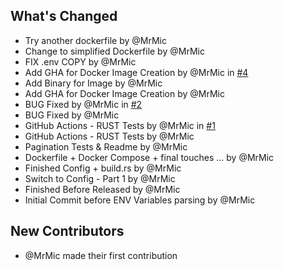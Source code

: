 ## What's Changed
* Try another dockerfile by @MrMic
* Change to simplified Dockerfile by @MrMic
* FIX .env COPY by @MrMic
* Add GHA for Docker Image Creation by @MrMic in [#4](https://github.com/MrMic/Rust_Web_Development/pull/4)
* Add Binary for Image by @MrMic
* Add GHA for Docker Image Creation by @MrMic
* BUG Fixed by @MrMic in [#2](https://github.com/MrMic/Rust_Web_Development/pull/2)
* BUG Fixed by @MrMic
* GitHub Actions - RUST Tests by @MrMic in [#1](https://github.com/MrMic/Rust_Web_Development/pull/1)
* GitHub Actions - RUST Tests by @MrMic
* Pagination Tests & Readme by @MrMic
* Dockerfile + Docker Compose + final touches ... by @MrMic
* Finished Config + build.rs by @MrMic
* Switch to Config - Part 1 by @MrMic
* Finished Before Released by @MrMic
* Initial Commit before ENV Variables parsing by @MrMic

## New Contributors
* @MrMic made their first contribution

<!-- generated by git-cliff -->
